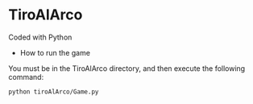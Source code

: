 # TiroAlArco
Coded with Python

- How to run the game

You must be in the TiroAlArco directory, and then execute the following command:

```
python tiroAlArco/Game.py
```
